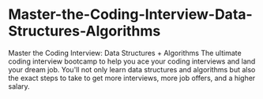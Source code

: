 # Master-the-Coding-Interview-Data-Structures-Algorithms
Master the Coding Interview: Data Structures + Algorithms The ultimate coding interview bootcamp to help you ace your coding interviews and land your dream job. You'll not only learn data structures and algorithms but also the exact steps to take to get more interviews, more job offers, and a higher salary.
